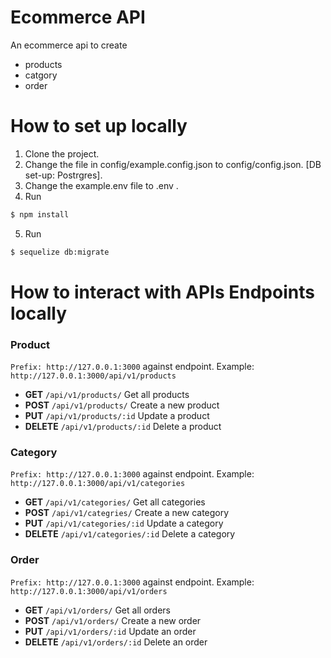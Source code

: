 # Ecommerce API
An ecommerce api to create
- products
- catgory
- order

#  How to set up locally

1. Clone the project.
2. Change the file in config/example.config.json to config/config.json. [DB set-up: Postrgres].
3. Change the example.env file to .env .
4. Run 
```sh
$ npm install 
```
5. Run
```sh
$ sequelize db:migrate
```

# How to interact with APIs Endpoints locally
### Product
`Prefix: http://127.0.0.1:3000` against endpoint. Example: `http://127.0.0.1:3000/api/v1/products`
* **GET** `/api/v1/products/` Get all products
* **POST** `/api/v1/products/` Create a new product
* **PUT** `/api/v1/products/:id` Update a product 
* **DELETE** `/api/v1/products/:id` Delete a product 

### Category
`Prefix: http://127.0.0.1:3000` against endpoint. Example: `http://127.0.0.1:3000/api/v1/categories`

* **GET** `/api/v1/categories/` Get all categories
* **POST** `/api/v1/categries/` Create a new category
* **PUT** `/api/v1/categories/:id` Update a category
* **DELETE** `/api/v1/categories/:id` Delete a category

### Order
`Prefix: http://127.0.0.1:3000` against endpoint. Example: `http://127.0.0.1:3000/api/v1/orders`

* **GET** `/api/v1/orders/` Get all orders
* **POST** `/api/v1/orders/` Create a new order
* **PUT** `/api/v1/orders/:id` Update an order
* **DELETE** `/api/v1/orders/:id` Delete an order
